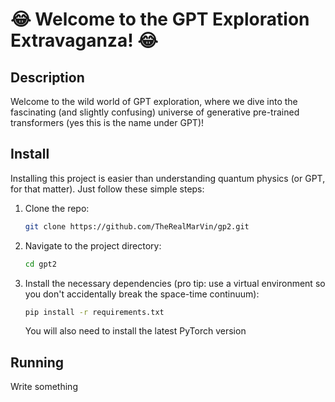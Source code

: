 # 😂 Welcome to the GPT Exploration Extravaganza! 😂

## Description

Welcome to the wild world of GPT exploration, where we dive into the fascinating (and slightly confusing) universe of generative pre-trained transformers (yes this is the name under GPT)! 

## Install

Installing this project is easier than understanding quantum physics (or GPT, for that matter). Just follow these simple steps:

1. Clone the repo: 

    ```bash
    git clone https://github.com/TheRealMarVin/gp2.git
    ```
    
2. Navigate to the project directory: 

    ```bash
    cd gpt2
    ```
    
3. Install the necessary dependencies (pro tip: use a virtual environment so you don't accidentally break the space-time continuum):

    ```bash
    pip install -r requirements.txt
    ```
   You will also need to install the latest PyTorch version

## Running

Write something